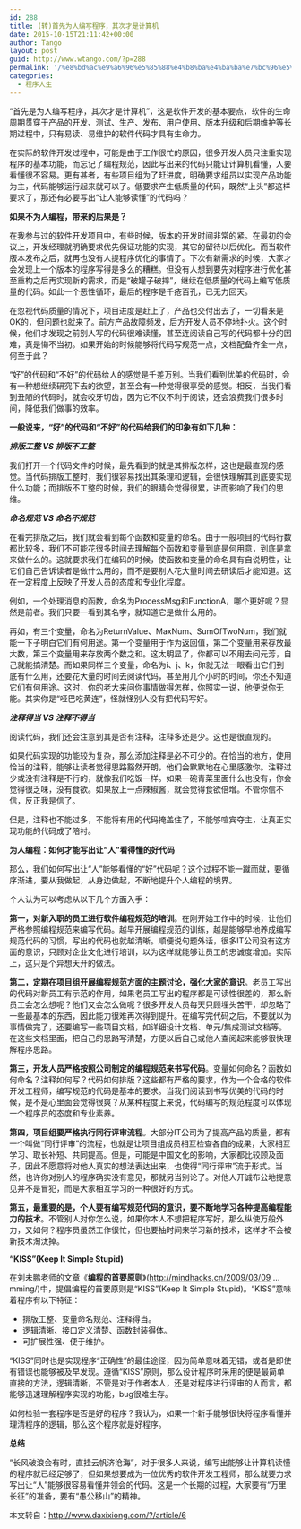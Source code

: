 ```yaml
---
id: 288
title: (转)首先为人编写程序，其次才是计算机
date: 2015-10-15T21:11:42+00:00
author: Tango
layout: post
guid: http://www.wtango.com/?p=288
permalink: '/%e8%bd%ac%e9%a6%96%e5%85%88%e4%b8%ba%e4%ba%ba%e7%bc%96%e5%86%99%e7%a8%8b%e5%ba%8f%ef%bc%8c%e5%85%b6%e6%ac%a1%e6%89%8d%e6%98%af%e8%ae%a1%e7%ae%97%e6%9c%ba/'
categories:
  - 程序人生
---
```

“首先是为人编写程序，其次才是计算机”，这是软件开发的基本要点，软件的生命周期贯穿于产品的开发、测试、生产、发布、用户使用、版本升级和后期维护等长期过程中，只有易读、易维护的软件代码才具有生命力。
  
在实际的软件开发过程中，可能是由于工作很忙的原因，很多开发人员只注重实现程序的基本功能，而忘记了编程规范，因此写出来的代码只能让计算机看懂，人要看懂很不容易。更有甚者，有些项目组为了赶进度，明确要求组员以实现产品功能为主，代码能够运行起来就可以了。低要求产生低质量的代码，既然“上头”都这样要求了，那还有必要写出“让人能够读懂”的代码吗？

<!--more-->

**如果不为人编程，带来的后果是？**
  
在我参与过的软件开发项目中，有些时候，版本的开发时间非常的紧。在最初的会议上，开发经理就明确要求优先保证功能的实现，其它的留待以后优化。而当软件版本发布之后，就再也没有人提程序优化的事情了。下次有新需求的时候，大家才会发现上一个版本的程序写得是多么的糟糕。但没有人想到要先对程序进行优化甚至重构之后再实现新的需求，而是“破罐子破摔”，继续在低质量的代码上编写低质量的代码。如此一个恶性循环，最后的程序是千疮百孔，已无力回天。
  
在忽视代码质量的情况下，项目进度是赶上了，产品也交付出去了，一切看来是OK的，但问题也就来了。前方产品故障频发，后方开发人员不停地扑火。这个时候，他们才发现之前别人写的代码很难读懂，甚至连阅读自己写的代码都十分的困难，真是悔不当初。如果开始的时候能够将代码写规范一点，文档配备齐全一点，何至于此？
  
“好”的代码和“不好”的代码给人的感觉是千差万别。当我们看到优美的代码时，会有一种想继续研究下去的欲望，甚至会有一种觉得很享受的感觉。相反，当我们看到丑陋的代码时，就会咬牙切齿，因为它不仅不利于阅读，还会浪费我们很多时间，降低我们做事的效率。

**一般说来，“好”的代码和“不好”的代码给我们的印象有如下几种：**
  
_**排版工整 VS 排版不工整**_
  
我们打开一个代码文件的时候，最先看到的就是其排版怎样，这也是最直观的感觉。当代码排版工整时，我们很容易找出其条理和逻辑，会很快理解其到底要实现什么功能；而排版不工整的时候，我们的眼睛会觉得很累，进而影响了我们的思维。

_**命名规范 VS 命名不规范**_
  
在看完排版之后，我们就会看到每个函数和变量的命名。由于一般项目的代码行数都比较多，我们不可能花很多时间去理解每个函数和变量到底是何用意，到底是拿来做什么的。这就要求我们在编码的时候，使函数和变量的命名具有自说明性，让它们自己告诉读者是做什么用的，而不是要别人花大量时间去研读后才能知道。这在一定程度上反映了开发人员的态度和专业化程度。
  
例如，一个处理消息的函数，命名为ProcessMsg和FunctionA，哪个更好呢？显然是前者。我们只要一看到其名字，就知道它是做什么用的。
  
再如，有三个变量，命名为ReturnValue、MaxNum、SumOfTwoNum，我们就能一下子明白它们有何用途。第一个变量用于作为返回值，第二个变量用来存放最大数，第三个变量用来存放两个数之和。这太明显了，你都可以不用去问元芳，自己就能搞清楚。而如果同样三个变量，命名为i、j、k，你就无法一眼看出它们到底有什么用，还要花大量的时间去阅读代码，甚至用几个小时的时间，你还不知道它们有何用途。这时，你的老大来问你事情做得怎样，你照实一说，他便说你无能。其实你是“哑巴吃黄连”，怪就怪别人没有把代码写好。

_**注释得当 VS 注释不得当**_
  
阅读代码，我们还会注意到其是否有注释，注释多还是少。这也是很直观的。
  
如果代码实现的功能较为复杂，那么添加注释是必不可少的。在恰当的地方，使用恰当的注释，能够让读者觉得思路豁然开朗，他们会默默地在心里感激你。注释过少或没有注释是不行的，就像我们吃饭一样。如果一碗青菜里面什么也没有，你会觉得很乏味，没有食欲。如果放上一点辣椒酱，就会觉得食欲倍增。不管你信不信，反正我是信了。
  
但是，注释也不能过多，不能将有用的代码掩盖住了，不能够喧宾夺主，让真正实现功能的代码成了陪衬。

**为人编程：如何才能写出让“人”看得懂的好代码**
  
那么，我们如何写出让“人”能够看懂的“好”代码呢？这个过程不能一蹴而就，要循序渐进，要从我做起，从身边做起，不断地提升个人编程的境界。
  
个人认为可以考虑从以下几个方面入手：
  
**第一，对新入职的员工进行软件编程规范的培训**。在刚开始工作中的时候，让他们严格参照编程规范来编写代码。越早开展编程规范的训练，越是能够早地养成编写规范代码的习惯，写出的代码也就越清晰。顺便说句题外话，很多IT公司没有这方面的意识，只顾对企业文化进行培训，以为这样就能够让员工的忠诚度增加。实际上，这只是个异想天开的做法。
  
**第二，定期在项目组开展编程规范方面的主题讨论，强化大家的意识**。老员工写出的代码对新员工有示范的作用，如果老员工写出的程序都是可读性很差的，那么新员工会怎么想呢？他们又会怎么做呢？很多开发人员每天只顾埋头苦干，却忽略了一些最基本的东西，因此能力很难再次得到提升。在编写完代码之后，不要就以为事情做完了，还要编写一些项目文档，如详细设计文档、单元/集成测试文档等。在这些文档里面，把自己的思路写清楚，方便以后自己或他人查阅起来能够很快理解程序思路。
  
**第三，开发人员严格按照公司制定的编程规范来书写代码**。变量如何命名？函数如何命名？注释如何写？代码如何排版？这些都有严格的要求，作为一个合格的软件开发工程师，编写规范的代码是基本的要求。当我们阅读到书写优美的代码的时候，是不是心里面会觉得很爽？从某种程度上来说，代码编写的规范程度可以体现一个程序员的态度和专业素养。
  
**第四，项目组要严格执行同行评审流程**。大部分IT公司为了提高产品的质量，都有一个叫做“同行评审”的流程，也就是让项目组成员相互检查各自的成果，大家相互学习、取长补短、共同提高。但是，可能是中国文化的影响，大家都比较顾及面子，因此不愿意将对他人真实的想法表达出来，也使得“同行评审”流于形式。当然，也许你对别人的程序确实没有意见，那就另当别论了。对他人开诚布公地提意见并不是冒犯，而是大家相互学习的一种很好的方式。
  
**第五，最重要的是，个人要有编写规范代码的意识，要不断地学习各种提高编程能力的技术**。不管别人对你怎么说，如果你本人不想把程序写好，那么纵使万般外力，又如何？程序员虽然工作很忙，但也要抽时间来学习新的技术，这样才不会被新技术淘汰掉。

**“KISS”(Keep It Simple Stupid)**
  
在刘未鹏老师的文章《**编程的首要原则**》(<a href="http://mindhacks.cn/2009/03/09/first-principles-of-programming" target="_blank" rel="nofollow">http://mindhacks.cn/2009/03/09 &#8230; mming</a>/)中，提倡编程的首要原则是“KISS”(Keep It Simple Stupid)。“KISS”意味着程序有以下特征：

  * 排版工整、变量命名规范、注释得当。
  * 逻辑清晰、接口定义清楚、函数封装得体。
  * 可扩展性强、便于维护。

“KISS”同时也是实现程序“正确性”的最佳途径，因为简单意味着无错，或者是即使有错误也能够被及早发现。遵循“KISS”原则，那么设计程序时采用的便是最简单直接的方法，逻辑清晰，不管是对于作者本人，还是对程序进行评审的人而言，都能够迅速理解程序实现的功能，bug很难生存。
  
如何检验一套程序是否是好的程序？我认为，如果一个新手能够很快将程序看懂并理清程序的逻辑，那么这个程序就是好程序。

**总结**
  
“长风破浪会有时，直挂云帆济沧海”，对于很多人来说，编写出能够让计算机读懂的程序就已经足够了，但如果想要成为一位优秀的软件开发工程师，那么就要力求写出让“人”能够很容易看懂并领会的代码。这是一个长期的过程，大家要有“万里长征”的准备，要有“愚公移山”的精神。

本文转自：<http://www.daxixiong.com/?/article/6>